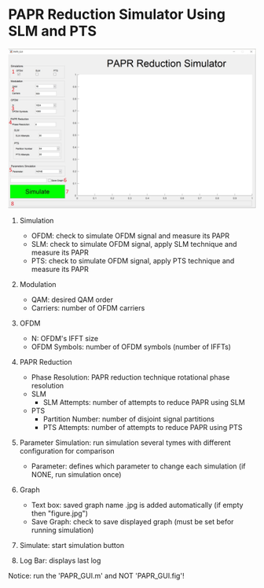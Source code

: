 # PAPR Reduction Simulator Using SLM and PTS

![](https://github.com/IlyaMichlin/SLMvsPTS/blob/master/images/MainWindow.jpg)

1. Simulation
    * OFDM: check to simulate OFDM signal and measure its PAPR
    * SLM: check to simulate OFDM signal, apply SLM technique and measure its PAPR
    * PTS: check to simulate OFDM signal, apply PTS technique and measure its PAPR

2. Modulation
    * QAM: desired QAM order
    * Carriers: number of OFDM carriers

3. OFDM
    * N: OFDM's IFFT size
    * OFDM Symbols: number of OFDM symbols (number of IFFTs)

4. PAPR Reduction
    * Phase Resolution: PAPR reduction technique rotational phase resolution
    * SLM
        * SLM Attempts: number of attempts to reduce PAPR using SLM
    * PTS
        * Partition Number: number of disjoint signal partitions 
        * PTS Attempts: number of attempts to reduce PAPR using PTS

5. Parameter Simulation: run simulation several tymes with different configuration for comparison
    * Parameter: defines which parameter to change each simulation (if NONE, run simulation once)

6. Graph
    * Text box: saved graph name .jpg is added automatically (if empty then "figure.jpg")
    * Save Graph: check to save displayed graph (must be set befor running simulation)

7. Simulate: start simulation button

8. Log Bar: displays last log

Notice: run the 'PAPR_GUI.m' and NOT 'PAPR_GUI.fig'!
